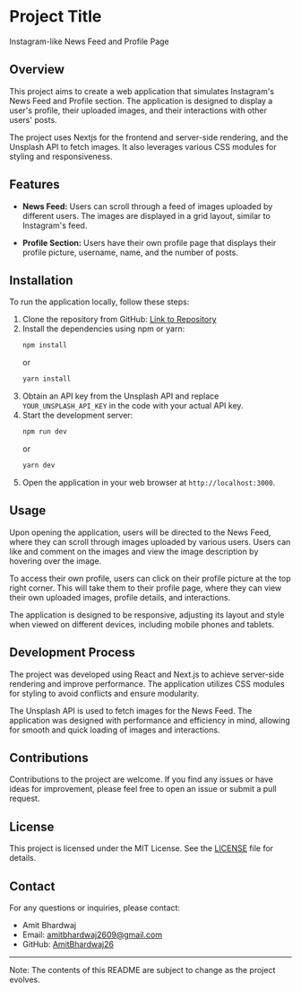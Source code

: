 # Project Title

Instagram-like News Feed and Profile Page

## Overview

This project aims to create a web application that simulates Instagram's News Feed and Profile section. The application is designed to display a user's profile, their uploaded images, and their interactions with other users' posts.

The project uses Nextjs for the frontend and server-side rendering, and the Unsplash API to fetch images. It also leverages various CSS modules for styling and responsiveness.

## Features

- **News Feed:** Users can scroll through a feed of images uploaded by different users. The images are displayed in a grid layout, similar to Instagram's feed.

- **Profile Section:** Users have their own profile page that displays their profile picture, username, name, and the number of posts.


## Installation

To run the application locally, follow these steps:

1. Clone the repository from GitHub: [Link to Repository](https://github.com/AmitBhardwaj26/News-Feed)
2. Install the dependencies using npm or yarn:
   ```bash
   npm install
   ```
   or
   ```bash
   yarn install
   ```
3. Obtain an API key from the Unsplash API and replace `YOUR_UNSPLASH_API_KEY` in the code with your actual API key.
4. Start the development server:
   ```bash
   npm run dev
   ```
   or
   ```bash
   yarn dev
   ```
5. Open the application in your web browser at `http://localhost:3000`.

## Usage

Upon opening the application, users will be directed to the News Feed, where they can scroll through images uploaded by various users. Users can like and comment on the images and view the image description by hovering over the image.

To access their own profile, users can click on their profile picture at the top right corner. This will take them to their profile page, where they can view their own uploaded images, profile details, and interactions.

The application is designed to be responsive, adjusting its layout and style when viewed on different devices, including mobile phones and tablets.

## Development Process

The project was developed using React and Next.js to achieve server-side rendering and improve performance. The application utilizes CSS modules for styling to avoid conflicts and ensure modularity.

The Unsplash API is used to fetch images for the News Feed. The application was designed with performance and efficiency in mind, allowing for smooth and quick loading of images and interactions.

## Contributions

Contributions to the project are welcome. If you find any issues or have ideas for improvement, please feel free to open an issue or submit a pull request.

## License

This project is licensed under the MIT License. See the [LICENSE](LICENSE) file for details.

## Contact

For any questions or inquiries, please contact:

- Amit Bhardwaj
- Email: amitbhardwaj2609@gmail.com
- GitHub: [AmitBhardwaj26](https://github.com/AmitBhardwaj26)

---
Note: The contents of this README are subject to change as the project evolves.
